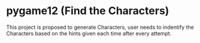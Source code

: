 # pygame12 (Find the Characters)
This project is proposed to generate Characters, user needs to indentify the Characters based on the hints given each time after every attempt.
